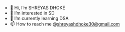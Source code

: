 - 👋 Hi, I’m SHREYAS DHOKE
- 👀 I’m interested in SD
- 🌱 I’m currently learning DSA
- 📫 How to reach me @shreyashdhoke30@gmail.com

<!---
SHREYASD2001/SHREYASD2001 is a ✨ special ✨ repository because its `README.md` (this file) appears on your GitHub profile.
You can click the Preview link to take a look at your changes.
--->
